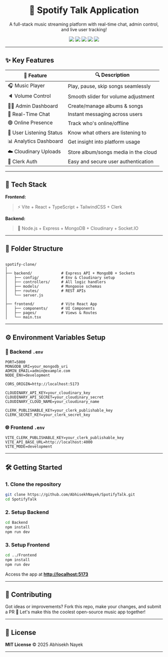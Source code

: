 <h1 align="center">🎵 Spotify Talk Application</h1>
<p align="center">
  A full-stack music streaming platform with real-time chat, admin control, and live user tracking!
</p>

<p align="center">
  <img src="https://img.shields.io/badge/Frontend-Vite-blue?style=flat-square&logo=vite" />
  <img src="https://img.shields.io/badge/Backend-Express.js-green?style=flat-square&logo=express" />
  <img src="https://img.shields.io/badge/Database-MongoDB-brightgreen?style=flat-square&logo=mongodb" />
  <img src="https://img.shields.io/badge/Auth-Clerk-orange?style=flat-square&logo=clerk" />
  <img src="https://img.shields.io/badge/Cloudinary-Media Hosting-blueviolet?style=flat-square&logo=cloudinary" />
</p>

---

## ✨ Key Features

| 🌟 Feature | 🔍 Description |
|-----------|----------------|
| 🎧 Music Player | Play, pause, skip songs seamlessly |
| 🔈 Volume Control | Smooth slider for volume adjustment |
| 👨‍💼 Admin Dashboard | Create/manage albums & songs |
| 💬 Real-Time Chat | Instant messaging across users |
| 🟢 Online Presence | Track who's online/offline |
| 👀 User Listening Status | Know what others are listening to |
| 📊 Analytics Dashboard | Get insight into platform usage |
| ☁️ Cloudinary Uploads | Store album/songs media in the cloud |
| 🔐 Clerk Auth | Easy and secure user authentication |

---

## 🧰 Tech Stack

**Frontend:**  
> ⚡ Vite + React + TypeScript + TailwindCSS + Clerk

**Backend:**  
> 🚀 Node.js + Express + MongoDB + Cloudinary + Socket.IO

---

## 📁 Folder Structure

```

spotify-clone/
│
├── backend/             # Express API + MongoDB + Sockets
│   ├── config/          # Env & Cloudinary setup
│   ├── controllers/     # All logic handlers
│   ├── models/          # Mongoose schemas
│   ├── routes/          # REST APIs
│   └── server.js
│
├── frontend/            # Vite React App
│   ├── components/      # UI Components
│   ├── pages/           # Views & Routes
│   └── main.tsx

````

---

## ⚙️ Environment Variables Setup

### 🔐 Backend `.env`

```env
PORT=5000
MONGODB_URI=your_mongodb_uri
ADMIN_EMAIL=admin@example.com
NODE_ENV=development

CORS_ORIGIN=http://localhost:5173

CLOUDINARY_API_KEY=your_cloudinary_key
CLOUDINARY_API_SECRET=your_cloudinary_secret
CLOUDINARY_CLOUD_NAME=your_cloudinary_name

CLERK_PUBLISHABLE_KEY=your_clerk_publishable_key
CLERK_SECRET_KEY=your_clerk_secret_key
````

### 🌐 Frontend `.env`

```env
VITE_CLERK_PUBLISHABLE_KEY=your_clerk_publishable_key
VITE_API_BASE_URL=http://localhost:4000
VITE_MODE=development
```

---

## 🛠️ Getting Started

### 1. Clone the repository

```bash
git clone https://github.com/AbhisekhNayek/SpotifyTalk.git
cd SpotifyTalk
```

### 2. Setup Backend

```bash
cd Backend
npm install
npm run dev
```

### 3. Setup Frontend

```bash
cd ../Frontend
npm install
npm run dev
```

Access the app at **[http://localhost:5173](http://localhost:5173)**

---



## 🤝 Contributing

Got ideas or improvements? Fork this repo, make your changes, and submit a PR 🙌
Let's make this the coolest open-source music app together!

---

## 📜 License

**MIT License** © 2025 Abhisekh Nayek

---



